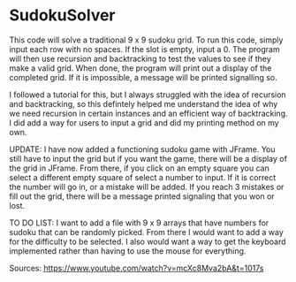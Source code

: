 # SudokuSolver

This code will solve a traditional 9 x 9 sudoku grid. To run this code, simply input each row with no spaces.
If the slot is empty, input a 0. The program will then use recursion and backtracking to test the values to see if they make a valid grid. When done, the program will print out a display of the completed grid. If it is impossible, a message will be printed signalling so.

I followed a tutorial for this, but I always struggled with the idea of recursion and backtracking, so this defintely helped me understand the idea of why we need recursion in certain instances and an efficient way of backtracking. I did add a way for users to input a grid and did my printing method on my own.

UPDATE: I have now added a functioning sudoku game with JFrame. You still have to input the grid but if you want the game, there will be a display of the grid in JFrame. From there, if you click on an empty square you can select a different empty square of select a number to input. If it is correct the number will go in, or a mistake will be added. If you reach 3 mistakes or fill out the grid, there will be a message printed signaling that you won or lost.


TO DO LIST:
I want to add a file with 9 x 9 arrays that have numbers for sudoku that can be randomly picked. From there I would
want to add a way for the difficulty to be selected.
I also would want a way to get the keyboard implemented rather than having to use the mouse for everything.

Sources: https://www.youtube.com/watch?v=mcXc8Mva2bA&t=1017s

